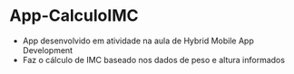 # App-CalculoIMC
- App desenvolvido em atividade na aula de Hybrid Mobile App Development
- Faz o cálculo de IMC baseado nos dados de peso e altura informados
